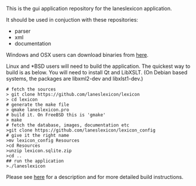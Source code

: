 This is the gui application repository for the laneslexicon application.

It should be used in conjuction with these repositories:

+ parser
+ xml
+ documentation


Windows and OSX users can download binaries from [here](https://github.com/laneslexicon/lexicon/releases).


Linux and *BSD users will need to build the application. The quickest way to build is as below. You will need to install Qt and LibXSLT. (On Debian based systems, the packages are libxml2-dev and libxlst1-dev.)


```
# fetch the sources
> git clone https://github.com/laneslexicon/lexicon
> cd lexicon
# generate the make file
> qmake laneslexicon.pro
# build it. On FreeBSD this is 'gmake'
> make
# fetch the database, images, documentation etc
>git clone https://github.com/laneslexicon/lexicon_config
# give it the right name
>mv lexicon_config Resources
>cd Resources
>unzip lexicon.sqlite.zip
>cd ..
## run the application
>./laneslexicon
```

Please see [here](http://laneslexicon.github.io/lexicon/site/dev-guide/build/index.html) for a description and for more detailed build instructions.
